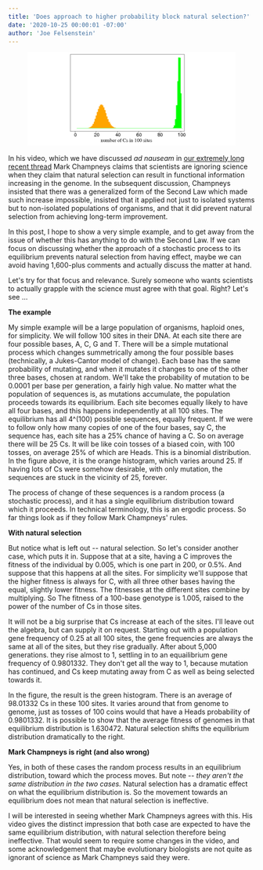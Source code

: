 ```yaml
---
title: 'Does approach to higher probability block natural selection?'
date: '2020-10-25 00:00:01 -07:00'
author: 'Joe Felsenstein'
---
```


<figure>
<img src="/uploads/2020/gf.png"/>
</figure>

In his video, which we have discussed <em>ad nauseam</em> in <a
href="https://pandasthumb.org/archives/2020/09/are-evolutionary-biologists-ignoring-science.html">our
extremely long recent thread</a> Mark Champneys claims that
scientists are ignoring science when they claim that natural selection can
result in functional information increasing in the genome.  In the subsequent
discussion, Champneys insisted that there was a generalized form of the Second
Law which made such increase impossible, insisted that it applied not just to
isolated systems but to non-isolated populations of organisms, and that it did
prevent natural selection from achieving long-term improvement.
<p>
In this post, I hope to show a very simple example, and to get away from
the issue of whether this has anything to do with the Second Law.  If we
can focus on discussing whether the approach of a stochastic process to its
equilibrium prevents natural selection from having effect, maybe we
can avoid having 1,600-plus comments and actually discuss the matter at hand.
<p>
Let's try for that focus and relevance.  Surely someone who wants scientists
to actually grapple with the science must agree with that goal.  Right?  Let's
see ...
<p>
<!--more-->

<strong>The example</strong>
<p>
My simple example will be a large population of organisms, haploid ones, for
simplicity.  We will follow 100 sites in their DNA.  At each site there are four
possible bases, A, C, G and T.  There will be a simple mutational process
which changes summetrically among the four possible bases (technically, a
Jukes-Cantor model of change).  Each base has the same probability of
mutating, and when it mutates it changes to one of the other three bases,
chosen at random.  We'll take the probability of mutation to be 0.0001
per base per generation, a fairly high value.
<o>
No matter what the population of sequences is, as mutations accumulate,
the population proceeds towards its equilibrium.  Each site becomes
equally likely to have all four bases, and this happens independently
at all 100 sites.  The equilibrium has all 4^(100) possible sequences, equally frequent.
If we were to follow only how many copies of one of the four bases,
say C, the sequence has, each site has a 25% chance of having a C.  So
on average there will be 25 Cs.  It will be like coin tosses of a biased
coin, with 100
tosses, on average 25% of which are Heads.  This is a binomial distribution.  In the
figure above, it is the orange histogram, which varies around 25.  If
having lots of Cs were somehow desirable, with only mutation, the
sequences are stuck in the vicinity of 25, forever.
<p>
The process of change of these sequences is a random process (a stochastic
process), and it has a single equilibrium distribution toward which it
proceeds.  In technical terminology, this is an ergodic process.
So far things look as if they follow Mark Champneys' rules.
<p>
<strong>With natural selection</strong>
<p>
But notice what is left out -- natural selection.  So let's consider
another case, which puts it in.  Suppose that at a site, having a C
improves the fitness of the individual by 0.005, which is one part
in 200, or 0.5%.  And suppose that this happens at all the sites.
For simplicity we'll suppose that the higher fitness is always
for C, with all three other bases having the equal, slightly lower fitness.
The fitnesses at the different sites combine by multiplying.  So
The fitness of a 100-base genotype is 1.005, raised to the power
of the number of Cs in those sites.
<p>
It will not be a big surprise that Cs increase at each of the
sites.  I'll leave out the algebra, but can supply it on request.
Starting out with a population gene frequency of 0.25 at all 100
sites, the gene frequencies are always the same at all of the sites,
but they rise gradually.  After about 5,000 generations. they
rise almost to 1, settling in to an equailibrium gene frequency
of 0.9801332.  They don't get all the way to 1, because mutation
has continued, and Cs keep mutating away from C as well as being
selected towards it.
<p>
In the figure, the result is the green histogram.  There is an
average of 98.01332 Cs in these 100 sites.  It varies around that
from genome to genome, just as tosses of 100 coins would that have a Heads
probability of 0.9801332.  It is possible to show that the average
fitness of genomes in that equilibrium distribution is 1.630472.
Natural selection shifts the equilibrium distribution dramatically
to the right.
<p>
<strong>Mark Champneys is right (and also wrong)</strong>
<p>
Yes, in both of these cases the random process results in an equilibrium
distribution, toward which the process moves.  But note -- <em>they
aren't the same distribution in the two cases.</em>  Natural
selection has a dramatic effect on what the equilibrium
distribution is.  So the movement towards an equilibrium does
not mean that natural selection is ineffective.
<p>
I will be interested in seeing whether Mark Champneys agrees with
this.  His video gives the distinct impression that
both case are expected to have the same equilibrium distribution,
with natural selection therefore being ineffective.  That would
seem to require some changes in the video, and some acknowledgement
that maybe evolutionary biologists are not quite as ignorant
of science as Mark Champneys said they were.


